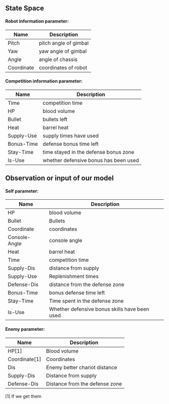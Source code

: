 ## State Space
#### Robot information parameter:
| Name | Description | 
| ------ | ------ |
| Pitch | pitch angle of gimbal |
| Yaw | yaw angle of gimbal |
| Angle | angle of chassis |
| Coordinate | coordinates of robot |

	
#### Competition information parameter:
| Name | Description | 
| ------ | ------ |
| Time | competition time |
| HP | blood volume |
| Bullet | bullets left |
| Heat | barrel heat |
| Supply-Use | supply times have used |
| Bonus-Time | defense bonus time left |
| Stay-Time | time stayed in the defense bonus zone |	
| Is-Use | whether defensive bonus has been used |	


## Observation or input of our model
#### Self parameter:
| Name | Description | 
| ------ | ------ |
| HP | blood volume |
| Bullet | Bullets |
| Coordinate | coordinates |
| Console-Angle | console angle |	
| Heat| barrel heat |
| Time | competition time |
| Supply-Dis | distance from supply |
| Supply-Use | Replenishment times |	
| Defense-Dis | distance from the defense zone |
| Bonus-Time | bonus defense time left |
| Stay-Time | Time spent in the defense zone |
| Is-Use | Whether defensive bonus skills have been used |
#### Enemy parameter:
| Name | Description | 
| ------ | ------ |
| HP[1] | Blood volume |
| Coordinate[1] | Coordinates |
| Dis | Enemy better chariot distance |
| Supply-Dis| Distance from supply |
| Defense-Dis | Distance from the defense zone |

[1] If we get them 
